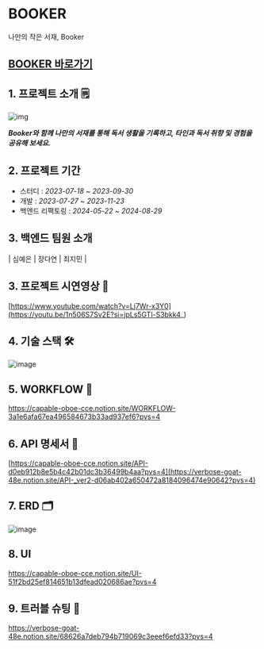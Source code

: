 # BOOKER
나만의 작은 서재, Booker


 ## [BOOKER 바로가기](https://read.our-booker.site/)

## 1. 프로젝트 소개 🗒

![img](https://github.com/project-fourtato/Backend_v3/assets/84323684/d9742683-311a-4f06-88ef-f394af492f70)

**_Booker와 함께 나만의 서재를 통해 독서 생활을 기록하고, 타인과 독서 취향 및 경험을 공유해 보세요._**


## 2. 프로젝트 기간
- 스터디 : _2023-07-18 ~ 2023-09-30_
- 개발 : _2023-07-27 ~ 2023-11-23_
- 백엔드 리팩토링 : _2024-05-22 ~ 2024-08-29_

## 3. 백엔드 팀원 소개  
| 심예은 | 장다연 | 최지민 |

## 3. 프로젝트 시연영상 📌
[https://www.youtube.com/watch?v=Lj7Wr-x3Y0](https://youtu.be/1n506S7Sv2E?si=jpLs5GTl-S3bkk4_)

## 4. 기술 스택 🛠
![image](https://github.com/user-attachments/assets/e6ed802c-d4db-4e36-9139-16b88e71ff11)

## 5. WORKFLOW 🫧
https://capable-oboe-cce.notion.site/WORKFLOW-3a1e6afa67ea496584673b33ad937ef6?pvs=4

## 6. API 명세서 📃

[https://capable-oboe-cce.notion.site/API-d0eb912b8e5b4c42b01dc3b36499b4aa?pvs=4](https://verbose-goat-48e.notion.site/API-_ver2-d06ab402a650472a8184096474e90642?pvs=4)

## 7. ERD 🗂

![image](https://github.com/user-attachments/assets/d2263197-7319-45b0-b116-5ff0f9c34bdc)

## 8. UI

https://capable-oboe-cce.notion.site/UI-51f2bd25ef814651b13dfead020686ae?pvs=4

## 9. 트러블 슈팅 🎃
https://verbose-goat-48e.notion.site/68626a7deb794b719069c3eeef6efd33?pvs=4
